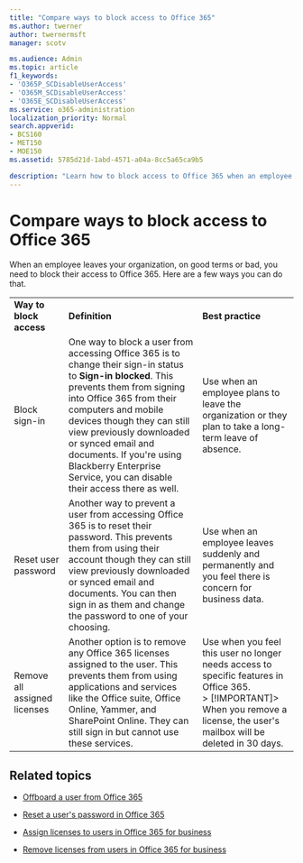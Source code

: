 ```yaml
---
title: "Compare ways to block access to Office 365"
ms.author: twerner
author: twernermsft
manager: scotv

ms.audience: Admin
ms.topic: article
f1_keywords:
- 'O365P_SCDisableUserAccess'
- 'O365M_SCDisableUserAccess'
- 'O365E_SCDisableUserAccess'
ms.service: o365-administration
localization_priority: Normal
search.appverid:
- BCS160
- MET150
- MOE150
ms.assetid: 5785d21d-1abd-4571-a04a-8cc5a65ca9b5

description: "Learn how to block access to Office 365 when an employee leaves your organization."
---
```


# Compare ways to block access to Office 365

When an employee leaves your organization, on good terms or bad, you need to block their access to Office 365. Here are a few ways you can do that.
  
||||
|:-----|:-----|:-----|
|**Way to block access** <br/> |**Definition** <br/> |**Best practice** <br/> |
|Block sign-in  <br/> |One way to block a user from accessing Office 365 is to change their sign-in status to **Sign-in blocked**. This prevents them from signing into Office 365 from their computers and mobile devices though they can still view previously downloaded or synced email and documents. If you're using Blackberry Enterprise Service, you can disable their access there as well.  <br/> |Use when an employee plans to leave the organization or they plan to take a long-term leave of absence.  <br/> |
|Reset user password  <br/> |Another way to prevent a user from accessing Office 365 is to reset their password. This prevents them from using their account though they can still view previously downloaded or synced email and documents. You can then sign in as them and change the password to one of your choosing.  <br/> |Use when an employee leaves suddenly and permanently and you feel there is concern for business data.  <br/> |
|Remove all assigned licenses  <br/> |Another option is to remove any Office 365 licenses assigned to the user. This prevents them from using applications and services like the Office suite, Office Online, Yammer, and SharePoint Online. They can still sign in but cannot use these services.  <br/> |Use when you feel this user no longer needs access to specific features in Office 365.  <br/> > [!IMPORTANT]> When you remove a license, the user's mailbox will be deleted in 30 days.           |
   
## Related topics

- [Offboard a user from Office 365](../add-users-2/remove-former-employee.md)
    
- [Reset a user's password in Office 365](../add-users-2/reset-passwords.md)
    
- [Assign licenses to users in Office 365 for business](../subscriptions-and-billing/assign-licenses-to-users.md)
    
- [Remove licenses from users in Office 365 for business](../subscriptions-and-billing/remove-licenses-from-users.md)
    

